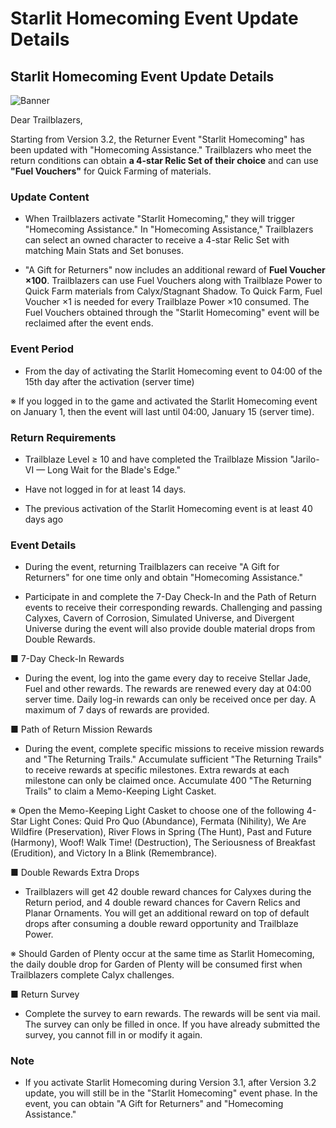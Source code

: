 # Starlit Homecoming Event Update Details
## Starlit Homecoming Event Update Details
![Banner](https://sdk.hoyoverse.com/upload/ann/2025/03/18/b661fd2a652e466bcaffd6c3d1cae920_326034768280830627.jpg)

Dear Trailblazers,

Starting from Version 3.2, the Returner Event "Starlit Homecoming" has been updated with "Homecoming Assistance." Trailblazers who meet the return conditions can obtain **a 4-star Relic Set of their choice** and can use **"Fuel Vouchers"** for Quick Farming of materials.

### Update Content

- When Trailblazers activate "Starlit Homecoming," they will trigger "Homecoming Assistance." In "Homecoming Assistance," Trailblazers can select an owned character to receive a 4-star Relic Set with matching Main Stats and Set bonuses.

- "A Gift for Returners" now includes an additional reward of **Fuel Voucher ×100**. Trailblazers can use Fuel Vouchers along with Trailblaze Power to Quick Farm materials from Calyx/Stagnant Shadow. To Quick Farm, Fuel Voucher ×1 is needed for every Trailblaze Power ×10 consumed. The Fuel Vouchers obtained through the "Starlit Homecoming" event will be reclaimed after the event ends.

### Event Period

- From the day of activating the Starlit Homecoming event to 04:00 of the 15th day after the activation (server time)

※ If you logged in to the game and activated the Starlit Homecoming event on January 1, then the event will last until 04:00, January 15 (server time).

### Return Requirements

- Trailblaze Level ≥ 10 and have completed the Trailblaze Mission "Jarilo-VI — Long Wait for the Blade's Edge."

- Have not logged in for at least 14 days.

- The previous activation of the Starlit Homecoming event is at least 40 days ago

### Event Details

- During the event, returning Trailblazers can receive "A Gift for Returners" for one time only and obtain "Homecoming Assistance."

- Participate in and complete the 7-Day Check-In and the Path of Return events to receive their corresponding rewards. Challenging and passing Calyxes, Cavern of Corrosion, Simulated Universe, and Divergent Universe during the event will also provide double material drops from Double Rewards.

■ 7-Day Check-In Rewards

- During the event, log into the game every day to receive Stellar Jade, Fuel and other rewards. The rewards are renewed every day at 04:00 server time. Daily log-in rewards can only be received once per day. A maximum of 7 days of rewards are provided.

■ Path of Return Mission Rewards

- During the event, complete specific missions to receive mission rewards and "The Returning Trails." Accumulate sufficient "The Returning Trails" to receive rewards at specific milestones. Extra rewards at each milestone can only be claimed once. Accumulate 400 "The Returning Trails" to claim a Memo-Keeping Light Casket.

※ Open the Memo-Keeping Light Casket to choose one of the following 4-Star Light Cones: Quid Pro Quo (Abundance), Fermata (Nihility), We Are Wildfire (Preservation), River Flows in Spring (The Hunt), Past and Future (Harmony), Woof! Walk Time! (Destruction), The Seriousness of Breakfast (Erudition), and Victory In a Blink (Remembrance).

■ Double Rewards Extra Drops

-  Trailblazers will get 42 double reward chances for Calyxes during the Return period, and 4 double reward chances for Cavern Relics and Planar Ornaments. You will get an additional reward on top of default drops after consuming a double reward opportunity and Trailblaze Power.

※ Should Garden of Plenty occur at the same time as Starlit Homecoming, the daily double drop for Garden of Plenty will be consumed first when Trailblazers complete Calyx challenges.

■ Return Survey

- Complete the survey to earn rewards. The rewards will be sent via mail. The survey can only be filled in once. If you have already submitted the survey, you cannot fill in or modify it again.

### Note

- If you activate Starlit Homecoming during Version 3.1, after Version 3.2 update, you will still be in the "Starlit Homecoming" event phase. In the event, you can obtain "A Gift for Returners" and "Homecoming Assistance."
